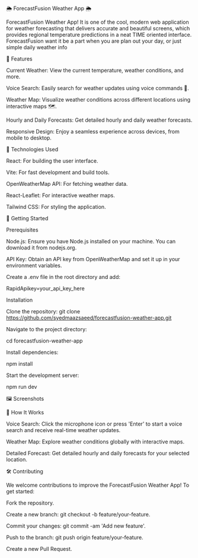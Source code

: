 🌦️ ForecastFusion Weather App 🌦️

ForecastFusion Weather App! It is one of the cool, modern web application for weather forecasting that delivers accurate and beautiful screens, which provides regional temperature predictions in a neat TIME oriented interface. ForecastFusion want it be a part when you are plan out your day, or just simple daily weather info


 🚀 Features

Current Weather: View the current temperature, weather conditions, and more.

Voice Search: Easily search for weather updates using voice commands 🎤.

Weather Map: Visualize weather conditions across different locations using interactive maps 🗺️.

Hourly and Daily Forecasts: Get detailed hourly and daily weather forecasts.

Responsive Design: Enjoy a seamless experience across devices, from mobile to desktop.

🔧 Technologies Used

React: For building the user interface.

Vite: For fast development and build tools.

OpenWeatherMap API: For fetching weather data.

React-Leaflet: For interactive weather maps.

Tailwind CSS: For styling the application.

🎯 Getting Started

Prerequisites

Node.js: Ensure you have Node.js installed on your machine. You can download it from nodejs.org.

API Key: Obtain an API key from OpenWeatherMap and set it up in your environment variables.

 Create a .env file in the root directory and add:

RapidApikey=your_api_key_here

Installation

Clone the repository: git clone https://github.com/syedmaazsaeed/forecastfusion-weather-app.git

Navigate to the project directory:

cd forecastfusion-weather-app

Install dependencies:

npm install

Start the development server:

npm run dev


🖼️ Screenshots


🤔 How It Works

Voice Search: Click the microphone icon or press 'Enter' to start a voice search and receive real-time weather updates.

Weather Map: Explore weather conditions globally with interactive maps.

Detailed Forecast: Get detailed hourly and daily forecasts for your selected location.

🛠️ Contributing

We welcome contributions to improve the ForecastFusion Weather App! To get started:

Fork the repository.

Create a new branch: git checkout -b feature/your-feature.

Commit your changes: git commit -am 'Add new feature'.

Push to the branch: git push origin feature/your-feature.

Create a new Pull Request.
